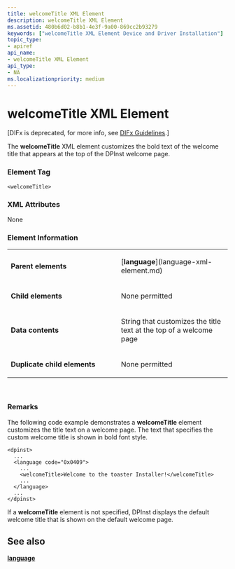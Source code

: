 ```yaml
---
title: welcomeTitle XML Element
description: welcomeTitle XML Element
ms.assetid: 480b6d02-b8b1-4e3f-9a00-869cc2b93279
keywords: ["welcomeTitle XML Element Device and Driver Installation"]
topic_type:
- apiref
api_name:
- welcomeTitle XML Element
api_type:
- NA
ms.localizationpriority: medium
---
```


# welcomeTitle XML Element


\[DIFx is deprecated, for more info, see [DIFx Guidelines](https://msdn.microsoft.com/windows/hardware/drivers/install/difx-guidelines).\]

The **welcomeTitle** XML element customizes the bold text of the welcome title that appears at the top of the DPInst welcome page.

### Element Tag

```
<welcomeTitle>
```

### XML Attributes

None

### Element Information

<table>
<colgroup>
<col width="50%" />
<col width="50%" />
</colgroup>
<tbody>
<tr class="odd">
<td align="left"><p><strong>Parent elements</strong></p></td>
<td align="left"><p>[<strong>language</strong>](language-xml-element.md)</p></td>
</tr>
<tr class="even">
<td align="left"><p><strong>Child elements</strong></p></td>
<td align="left"><p>None permitted</p></td>
</tr>
<tr class="odd">
<td align="left"><p><strong>Data contents</strong></p></td>
<td align="left"><p>String that customizes the title text at the top of a welcome page</p></td>
</tr>
<tr class="even">
<td align="left"><p><strong>Duplicate child elements</strong></p></td>
<td align="left"><p>None permitted</p></td>
</tr>
</tbody>
</table>

 

### <a href="" id="comments"></a>Remarks

The following code example demonstrates a **welcomeTitle** element customizes the title text on a welcome page. The text that specifies the custom welcome title is shown in bold font style.

```
<dpinst>
  ...
  <language code="0x0409">
    ...
    <welcomeTitle>Welcome to the toaster Installer!</welcomeTitle>
    ...
  </language>
  ...
</dpinst>
```

If a **welcomeTitle** element is not specified, DPInst displays the default welcome title that is shown on the default welcome page.

## See also


[**language**](language-xml-element.md)

 

 






